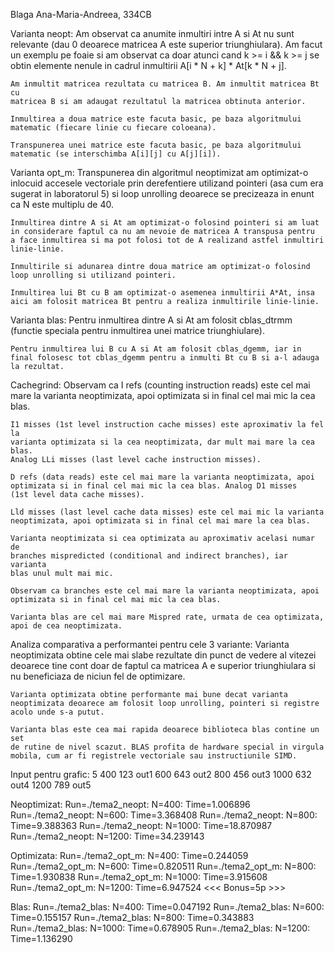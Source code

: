Blaga Ana-Maria-Andreea, 334CB

Varianta neopt:
    Am observat ca anumite inmultiri intre A si At nu sunt relevante (dau 0 
    deoarece matricea A este superior triunghiulara). Am facut un exemplu pe 
    foaie si am observat ca doar atunci cand k >= i && k >= j se obtin 
    elemente nenule in cadrul inmultirii A[i * N + k] * At[k * N + j].

    Am inmultit matricea rezultata cu matricea B. Am inmultit matricea Bt cu 
    matricea B si am adaugat rezultatul la matricea obtinuta anterior.

    Inmultirea a doua matrice este facuta basic, pe baza algoritmului 
    matematic (fiecare linie cu fiecare coloeana).

    Transpunerea unei matrice este facuta basic, pe baza algoritmului 
    matematic (se interschimba A[i][j] cu A[j][i]).

Varianta opt_m:
    Transpunerea din algoritmul neoptimizat am optimizat-o inlocuid accesele
    vectoriale prin derefentiere utilizand pointeri (asa cum era sugerat in 
    laboratorul 5) si loop unrolling deoarece se precizeaza in enunt ca N 
    este multiplu de 40.

    Inmultirea dintre A si At am optimizat-o folosind pointeri si am luat 
    in considerare faptul ca nu am nevoie de matricea A transpusa pentru 
    a face inmultirea si ma pot folosi tot de A realizand astfel inmultiri 
    linie-linie.

    Inmultirile si adunarea dintre doua matrice am optimizat-o folosind 
    loop unrolling si utilizand pointeri.

    Inmultirea lui Bt cu B am optimizat-o asemenea inmultirii A*At, insa 
    aici am folosit matricea Bt pentru a realiza inmultirile linie-linie.

Varianta blas:
    Pentru inmultirea dintre A si At am folosit cblas_dtrmm (functie 
    speciala pentru inmultirea unei matrice triunghiulare).

    Pentru inmultirea lui B cu A si At am folosit cblas_dgemm, iar in 
    final folosesc tot cblas_dgemm pentru a inmulti Bt cu B si a-l adauga 
    la rezultat.

Cachegrind:
    Observam ca I refs (counting instruction reads) este cel mai mare la 
    varianta neoptimizata, apoi optimizata si in final cel mai mic la cea blas.
    
    I1 misses (1st level instruction cache misses) este aproximativ la fel la 
    varianta optimizata si la cea neoptimizata, dar mult mai mare la cea blas.
    Analog LLi misses (last level cache instruction misses).

    D refs (data reads) este cel mai mare la varianta neoptimizata, apoi 
    optimizata si in final cel mai mic la cea blas. Analog D1 misses 
    (1st level data cache misses). 

    Lld misses (last level cache data misses) este cel mai mic la varianta 
    neoptimizata, apoi optimizata si in final cel mai mare la cea blas.

    Varianta neoptimizata si cea optimizata au aproximativ acelasi numar de 
    branches mispredicted (conditional and indirect branches), iar varianta 
    blas unul mult mai mic.

    Observam ca branches este cel mai mare la varianta neoptimizata, apoi 
    optimizata si in final cel mai mic la cea blas.

    Varianta blas are cel mai mare Mispred rate, urmata de cea optimizata, 
    apoi de cea neoptimizata. 

Analiza comparativa a performantei pentru cele 3 variante:
    Varianta neoptimizata obtine cele mai slabe rezultate din punct de vedere 
    al vitezei deoarece tine cont doar de faptul ca matricea A e superior 
    triunghiulara si nu beneficiaza de niciun fel de optimizare.

    Varianta optimizata obtine performante mai bune decat varianta 
    neoptimizata deoarece am folosit loop unrolling, pointeri si registre 
    acolo unde s-a putut.

    Varianta blas este cea mai rapida deoarece biblioteca blas contine un set 
    de rutine de nivel scazut. BLAS profita de hardware special in virgula 
    mobila, cum ar fi registrele vectoriale sau instructiunile SIMD.

Input pentru grafic:
5
400 123 out1
600 643 out2
800 456 out3
1000 632 out4
1200 789 out5

Neoptimizat:
Run=./tema2_neopt: N=400: Time=1.006896
Run=./tema2_neopt: N=600: Time=3.368408
Run=./tema2_neopt: N=800: Time=9.388363
Run=./tema2_neopt: N=1000: Time=18.870987
Run=./tema2_neopt: N=1200: Time=34.239143

Optimizata:
Run=./tema2_opt_m: N=400: Time=0.244059
Run=./tema2_opt_m: N=600: Time=0.820511
Run=./tema2_opt_m: N=800: Time=1.930838
Run=./tema2_opt_m: N=1000: Time=3.915608
Run=./tema2_opt_m: N=1200: Time=6.947524
<<< Bonus=5p >>>

Blas:
Run=./tema2_blas: N=400: Time=0.047192
Run=./tema2_blas: N=600: Time=0.155157
Run=./tema2_blas: N=800: Time=0.343883
Run=./tema2_blas: N=1000: Time=0.678905
Run=./tema2_blas: N=1200: Time=1.136290
